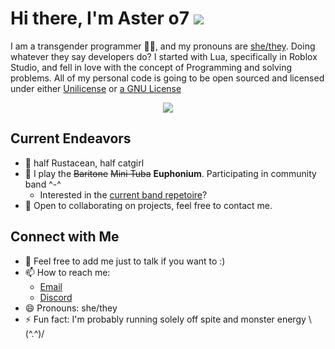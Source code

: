 # Hi there, I'm Aster o7 <a target="_blank" href="https://www.codewars.com/users/UVAster/"><img src="https://www.codewars.com/users/UVAster/badges/micro"></a>

I am a transgender programmer 🏳️‍⚧️, and my pronouns are [she/they](https://en.pronouns.page/she%26they). Doing whatever they say developers do? I started with Lua, specifically in Roblox Studio, and fell in love with the concept of Programming and solving problems. All of my personal code is going to be open sourced and licensed under either [Unilicense](https://unlicense.org/) or [a GNU License](www.gnu.org/licenses/)


<p align="center">
  <a href="https://discord.com/users/109092873860808704"><img src="https://lanyard.cnrad.dev/api/109092873860808704?bg=ffa5e6&theme=light&idleMessage=being%20silly&hideBadges=true"></a>
</p>


## Current Endeavors

- 🔭 half Rustacean, half catgirl
- 🎺 I play the ~~Baritone~~ ~~Mini Tuba~~ **Euphonium**. Participating in community band ^-^
  - Interested in the [current band repetoire](https://open.spotify.com/playlist/0eurDNtscMdyMhmb8VoM84?si=50a98d8b389b4d25)? 
- 👯 Open to collaborating on projects, feel free to contact me.

## Connect with Me

- 💬 Feel free to add me just to talk if you want to :)
- 📫 How to reach me:
  - [Email](mailto:me@aster.lol?subject=[GitHub]%20Hello,%20World!)
  - [Discord](https://dc.aaro.dev/109092873860808704)  
- 😄 Pronouns: she/they
- ⚡ Fun fact: I'm probably running solely off spite and monster energy \\(^.^)/
